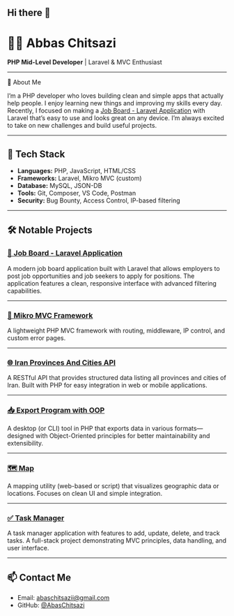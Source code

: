 ## Hi there 👋
# 👨‍💻 Abbas Chitsazi

**PHP Mid-Level Developer** | Laravel & MVC Enthusiast

---

🚀 About Me

I’m a PHP developer who loves building clean and simple apps that actually help people. I enjoy learning new things and improving my skills every day. Recently, I focused on making a [Job Board - Laravel Application](https://github.com/AbasChitsazi/jobBoard) with Laravel that’s easy to use and looks great on any device.
I’m always excited to take on new challenges and build useful projects.

---

## 🔧 Tech Stack

- **Languages:** PHP, JavaScript, HTML/CSS
- **Frameworks:** Laravel, Mikro MVC (custom)
- **Database:** MySQL, JSON-DB
- **Tools:** Git, Composer, VS Code, Postman
- **Security:** Bug Bounty, Access Control, IP-based filtering

---

## 🛠 Notable Projects

### [🚀 Job Board - Laravel Application](https://github.com/AbasChitsazi/jobBoard)
A modern job board application built with Laravel that allows employers to post job opportunities and job seekers to apply for positions. The application features a clean, responsive interface with advanced filtering capabilities.

---

### [🔗 Mikro MVC Framework](https://github.com/AbasChitsazi/micro-mvc-framework)
A lightweight PHP MVC framework with routing, middleware, IP control, and custom error pages.

---

### [🌐 Iran Provinces And Cities API](https://github.com/AbasChitsazi/Iran-Provinces-And-Cities-API)
A RESTful API that provides structured data listing all provinces and cities of Iran. Built with PHP for easy integration in web or mobile applications.

---

### [📥 Export Program with OOP](https://github.com/AbasChitsazi/Export-Program-with-oop)
A desktop (or CLI) tool in PHP that exports data in various formats—designed with Object-Oriented principles for better maintainability and extensibility.

---

### [🗺 Map](https://github.com/AbasChitsazi/Map)
A mapping utility (web-based or script) that visualizes geographic data or locations. Focuses on clean UI and simple integration.

---

### [✅ Task Manager](https://github.com/AbasChitsazi/TaskManager)
A task manager application with features to add, update, delete, and track tasks. A full-stack project demonstrating MVC principles, data handling, and user interface.






---

## 📫 Contact Me

- Email: abaschitsazii@gmail.com
- GitHub: [@AbasChitsazi](https://github.com/AbasChitsazi)
